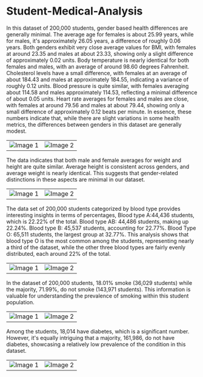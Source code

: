 # Student-Medical-Analysis


In this dataset of 200,000 students, gender based health differences are generally minimal. The average age for females is about 25.99 years, while for males, it's approximately 26.05 years, a difference of roughly 0.06 years.
Both genders exhibit very close average values for BMI, with females at around 23.35 and males at about 23.33, showing only a slight difference of approximately 0.02 units.
Body temperature is nearly identical for both females and males, with an average of around 98.60 degrees Fahrenheit.
Cholesterol levels have a small difference, with females at an average of about 184.43 and males at approximately 184.55, indicating a variance of roughly 0.12 units.
Blood pressure is quite similar, with females averaging about 114.58 and males approximately 114.53, reflecting a minimal difference of about 0.05 units.
Heart rate averages for females and males are close, with females at around 79.56 and males at about 79.44, showing only a small difference of approximately 0.12 beats per minute.
In essence, these numbers indicate that, while there are slight variations in some health metrics, the differences between genders in this dataset are generally modest.

<table>
  <tr>
    <td><img src="https://github.com/TomiiOkotie/Student-Medical-Analysis/blob/main/AverageBMI.png" alt="Image 1"></td>
    <td><img src="https://github.com/TomiiOkotie/Student-Medical-Analysis/blob/main/ABC.png" alt="Image 2"></td>
  </tr>
</table>


The data indicates that both male and female averages for weight and height are quite similar. Average height is consistent across genders, and average weight is nearly identical. This suggests that gender-related distinctions in these aspects are minimal in our dataset.

<table>
  <tr>
    <td><img src="https://github.com/TomiiOkotie/Student-Medical-Analysis/blob/main/Averageweight.png" alt="Image 1"></td>
    <td><img src="https://github.com/TomiiOkotie/Student-Medical-Analysis/blob/main/AVC.png" alt="Image 2"></td>
  </tr>
</table>


The data set of 200,000 students categorized by blood type provides interesting insights in terms of percentages, Blood type A:44,436 students, which is 22.22% of the total. Blood type AB: 44,486 students, making up 22.24%. Blood type B: 45,537 students, accounting for 22.77%. Blood Type O: 65,511 students, the largest group at 32.77%. This analysis shows that blood type O is the most common among the students, representing nearly a third of the dataset, while the other three blood types are fairly evenly distributed, each around 22% of the total.

<table>
  <tr>
    <td><img src="https://github.com/TomiiOkotie/Student-Medical-Analysis/blob/main/CountBT.png" alt="Image 1"></td>
    <td><img src="https://github.com/TomiiOkotie/Student-Medical-Analysis/blob/main/CBC.png" alt="Image 2"></td>
  </tr>
</table>


In the dataset of 200,000 students, 18.01% smoke (36,029 students) while the majority, 71.99%, do not smoke (143,971 students). This information is valuable for understanding the prevalence of smoking within this student population.

<table>
  <tr>
    <td><img src="https://github.com/TomiiOkotie/Student-Medical-Analysis/blob/main/CountSmoke.png" alt="Image 1"></td>
    <td><img src="https://github.com/TomiiOkotie/Student-Medical-Analysis/blob/main/CSC.png" alt="Image 2"></td>
  </tr>
</table>


Among the students, 18,014 have diabetes, which is a significant number. However, it's equally intriguing that a majority, 161,986, do not have diabetes, showcasing a relatively low prevalence of the condition in this dataset. 

<table>
  <tr>
    <td><img src="https://github.com/TomiiOkotie/Student-Medical-Analysis/blob/main/CountDiabetes.png" alt="Image 1"></td>
    <td><img src="https://github.com/TomiiOkotie/Student-Medical-Analysis/blob/main/CDC.png" alt="Image 2"></td>
  </tr>
</table>


